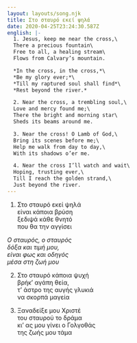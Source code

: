 ```yaml
---
layout: layouts/song.njk
title: Στο σταυρό εκεί ψηλά
date: 2020-04-25T23:24:30.587Z
english: |-
  1. Jesus, keep me near the cross,\
  There a precious fountain\
  Free to all, a healing stream\
  Flows from Calvary’s mountain.

  *In the cross, in the cross,*\
  *Be my glory ever;*\
  *Till my raptured soul shall find*\
  *Rest beyond the river.*

  2. Near the cross, a trembling soul,\
  Love and mercy found me;\
  There the bright and morning star\
  Sheds its beams around me.

  3. Near the cross! O Lamb of God,\
  Bring its scenes before me;\
  Help me walk from day to day,\
  With its shadows o’er me.

  4. Near the cross I’ll watch and wait\
  Hoping, trusting ever,\
  Till I reach the golden strand,\
  Just beyond the river.
---
```

1. Στο σταυρό εκεί ψηλά\
είναι κάποια βρύση\
ξεδιψά κάθε θνητό\
που θα την αγγίσει

*Ο σταυρός, ο σταυρός*\
*δόξα και τιμή μου,*\
*είναι φως και οδηγός*\
*μέσα στη ζωή μου*

2. Στο σταυρό κάποια ψυχή\
βρήκ’ αγάπη θεία,\
τ’ άστρο της αυγής γλυκιά\
να σκορπά μαγεία

3. Ξαναδείξε μου Χριστέ\
του σταυρού το δράμα\
κι’ ας μου γίνει ο Γολγοθάς\
της ζωής μου τάμα